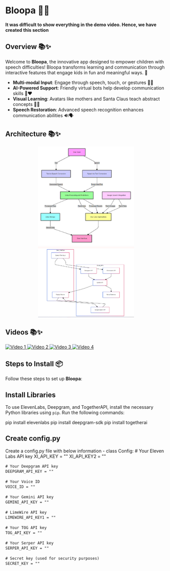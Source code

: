 # Bloopa 🌈🐾  
**It was difficult to show everything in the demo video. Hence, we have created this section**  

## Overview 📚✨  
Welcome to **Bloopa**, the innovative app designed to empower children with speech difficulties! Bloopa transforms learning and communication through interactive features that engage kids in fun and meaningful ways. 🌟  

- **Multi-modal Input**: Engage through speech, touch, or gestures 🎤🤚  
- **AI-Powered Support**: Friendly virtual bots help develop communication skills 🤖❤️  
- **Visual Learning**: Avatars like mothers and Santa Claus teach abstract concepts 🌟🎅  
- **Speech Restoration**: Advanced speech recognition enhances communication abilities 🔊🗣️  

## Architecture 📚✨  
<p align="center">
  <img src="static/images/arch-1.png" alt="Architecture 1" width="300" />
  <img src="https://raw.githubusercontent.com/daplatform/elevenlabs/main/static/images/arch-2.png" alt="Architecture 2" width="300" />
</p>  

## Videos 📚✨  
<a href="https://youtu.be/MVfWJsBO7ts">
  <img src="https://img.youtube.com/vi/MVfWJsBO7ts/hqdefault.jpg" alt="Video 1" width="150" />
</a>
<a href="https://youtu.be/fUZh-2TX7VY">
  <img src="https://img.youtube.com/vi/fUZh-2TX7VY/hqdefault.jpg" alt="Video 2" width="150" />
</a>
<a href="https://youtu.be/oyo2T2cGHik">
  <img src="https://img.youtube.com/vi/oyo2T2cGHik/hqdefault.jpg" alt="Video 3" width="150" />
</a>
<a href="https://youtu.be/2N_XUn7aDLU">
  <img src="https://img.youtube.com/vi/2N_XUn7aDLU/hqdefault.jpg" alt="Video 4" width="150" />
</a>

## Steps to Install 📦  
Follow these steps to set up **Bloopa**:

## Install Libraries
To use ElevenLabs, Deepgram, and TogetherAPI, install the necessary Python libraries using `pip`. Run the following commands:

pip install elevenlabs
pip install deepgram-sdk
pip install togetherai

## Create config.py
Create a config.py file with below information -
class Config:
    # Your Eleven Labs API key
    XI_API_KEY = ""
    XI_API_KEY2 = ""  
    
    # Your Deepgram API key
    DEEPGRAM_API_KEY = ""
    
    # Your Voice ID
    VOICE_ID = ""
    
    # Your Gemini API key
    GEMINI_API_KEY = ""
    
    # LimeWire API key
    LIMEWIRE_API_KEY1 = ""
    
    # Your TOG API key
    TOG_API_KEY = ""
    
    # Your Serper API key
    SERPER_API_KEY = ""
    
    # Secret key (used for security purposes)
    SECRET_KEY = ""
